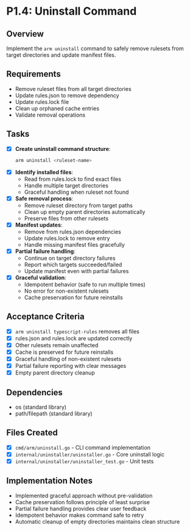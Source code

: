 # P1.4: Uninstall Command

## Overview
Implement the `arm uninstall` command to safely remove rulesets from target directories and update manifest files.

## Requirements
- Remove ruleset files from all target directories
- Update rules.json to remove dependency
- Update rules.lock file
- Clean up orphaned cache entries
- Validate removal operations

## Tasks
- [x] **Create uninstall command structure**:
  ```bash
  arm uninstall <ruleset-name>
  ```
- [x] **Identify installed files**:
  - Read from rules.lock to find exact files
  - Handle multiple target directories
  - Graceful handling when ruleset not found
- [x] **Safe removal process**:
  - Remove ruleset directory from target paths
  - Clean up empty parent directories automatically
  - Preserve files from other rulesets
- [x] **Manifest updates**:
  - Remove from rules.json dependencies
  - Update rules.lock to remove entry
  - Handle missing manifest files gracefully
- [x] **Partial failure handling**:
  - Continue on target directory failures
  - Report which targets succeeded/failed
  - Update manifest even with partial failures
- [x] **Graceful validation**:
  - Idempotent behavior (safe to run multiple times)
  - No error for non-existent rulesets
  - Cache preservation for future reinstalls

## Acceptance Criteria
- [x] `arm uninstall typescript-rules` removes all files
- [x] rules.json and rules.lock are updated correctly
- [x] Other rulesets remain unaffected
- [x] Cache is preserved for future reinstalls
- [x] Graceful handling of non-existent rulesets
- [x] Partial failure reporting with clear messages
- [x] Empty parent directory cleanup

## Dependencies
- os (standard library)
- path/filepath (standard library)

## Files Created
- [x] `cmd/arm/uninstall.go` - CLI command implementation
- [x] `internal/uninstaller/uninstaller.go` - Core uninstall logic
- [x] `internal/uninstaller/uninstaller_test.go` - Unit tests

## Implementation Notes
- Implemented graceful approach without pre-validation
- Cache preservation follows principle of least surprise
- Partial failure handling provides clear user feedback
- Idempotent behavior makes command safe to retry
- Automatic cleanup of empty directories maintains clean structure
